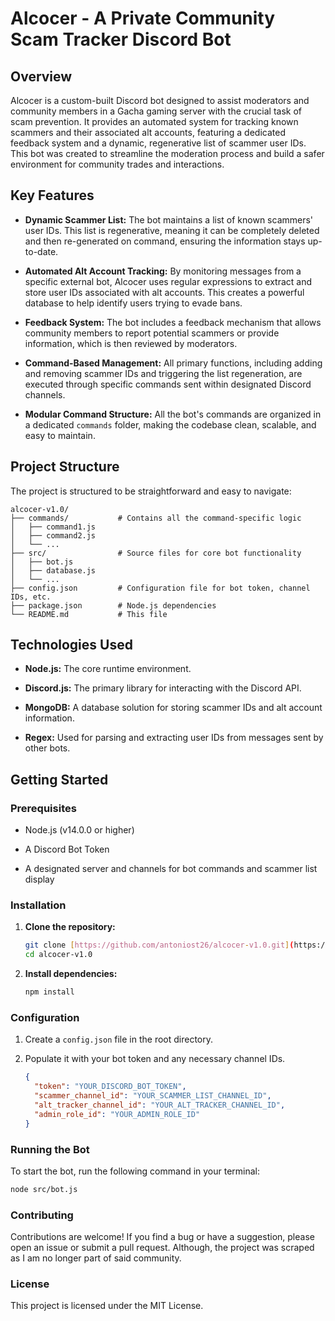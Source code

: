 # Alcocer - A Private Community Scam Tracker Discord Bot

## Overview

Alcocer is a custom-built Discord bot designed to assist moderators and community members in a Gacha gaming server with the crucial task of scam prevention. It provides an automated system for tracking known scammers and their associated alt accounts, featuring a dedicated feedback system and a dynamic, regenerative list of scammer user IDs. This bot was created to streamline the moderation process and build a safer environment for community trades and interactions.

## Key Features

* **Dynamic Scammer List:** The bot maintains a list of known scammers' user IDs. This list is regenerative, meaning it can be completely deleted and then re-generated on command, ensuring the information stays up-to-date.

* **Automated Alt Account Tracking:** By monitoring messages from a specific external bot, Alcocer uses regular expressions to extract and store user IDs associated with alt accounts. This creates a powerful database to help identify users trying to evade bans.

* **Feedback System:** The bot includes a feedback mechanism that allows community members to report potential scammers or provide information, which is then reviewed by moderators.

* **Command-Based Management:** All primary functions, including adding and removing scammer IDs and triggering the list regeneration, are executed through specific commands sent within designated Discord channels.

* **Modular Command Structure:** All the bot's commands are organized in a dedicated `commands` folder, making the codebase clean, scalable, and easy to maintain.

## Project Structure

The project is structured to be straightforward and easy to navigate:
```
alcocer-v1.0/
├── commands/           # Contains all the command-specific logic
│   ├── command1.js
│   ├── command2.js
│   └── ...
├── src/                # Source files for core bot functionality
│   ├── bot.js
│   ├── database.js
│   └── ...
├── config.json         # Configuration file for bot token, channel IDs, etc.
├── package.json        # Node.js dependencies
└── README.md           # This file
```

## Technologies Used

* **Node.js:** The core runtime environment.

* **Discord.js:** The primary library for interacting with the Discord API.

* **MongoDB:** A database solution for storing scammer IDs and alt account information.

* **Regex:** Used for parsing and extracting user IDs from messages sent by other bots.

## Getting Started

### Prerequisites

* Node.js (v14.0.0 or higher)

* A Discord Bot Token

* A designated server and channels for bot commands and scammer list display

### Installation

1.  **Clone the repository:**

    ```bash
    git clone [https://github.com/antoniost26/alcocer-v1.0.git](https://github.com/antoniost26/alcocer-v1.0.git)
    cd alcocer-v1.0
    ```

2.  **Install dependencies:**

    ```bash
    npm install
    ```

### Configuration

1.  Create a `config.json` file in the root directory.

2.  Populate it with your bot token and any necessary channel IDs.

    ```json
    {
      "token": "YOUR_DISCORD_BOT_TOKEN",
      "scammer_channel_id": "YOUR_SCAMMER_LIST_CHANNEL_ID",
      "alt_tracker_channel_id": "YOUR_ALT_TRACKER_CHANNEL_ID",
      "admin_role_id": "YOUR_ADMIN_ROLE_ID"
    }
    ```

### Running the Bot

To start the bot, run the following command in your terminal:

```bash
node src/bot.js
```

### Contributing
Contributions are welcome! If you find a bug or have a suggestion, please open an issue or submit a pull request. Although, the project was scraped as I am no longer part of said community.

### License
This project is licensed under the MIT License.
